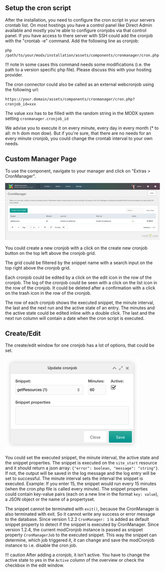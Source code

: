 ## Setup the cron script

After the installation, you need to configure the cron script in your servers
crontab list. On most hostings you have a control panel like Direct Admin
available and mostly you're able to configure cronjobs via that control panel.
If you have access to there server with SSH could add the cronjob with the
"crontab -e" command. Add the following line as cronjob:

```
php /path/to/your/modx/installation/assets/components/cronmanager/cron.php
```

!!! note
    In some cases this command needs some modifications (i.e. the path to a
    version specific php file). Please discuss this with your hosting provider.

The cron connector could also be called as an external webcronjob using the
following url:

```
https://your.domain/assets/components/cronmanager/cron.php?cronjob_id=xxx
```

The value xxx has to be filled with the random string in the MODX system setting
`cronmanager.cronjob_id`

We advise you to execute it on every minute, every day in every month (* to all:
m h dom mon dow). But if you're sure, that there are no needs for an every
minute cronjob, you could change the crontab interval to your own needs.

## Custom Manager Page 

To use the component, navigate to your manager and click on "Extras > CronManager".

[![](img/cronmanager.png)](img/cronmanager.png)

You could create a new cronjob with a click on the create new cronjob button on
the top left above the cronjob grid.

The grid could be filtered by the snippet name with a search input on the top
right above the cronjob grid.
    
Each cronjob could be edited by a click on the edit icon in the row of the
cronjob. The log of the cronjob could be seen with a click on the list icon in
the row of the cronjob. It could be deleted after a confirmation with a click on
the trash icon in the row of the cronjob.

The row of each cronjob shows the executed snippet, the minute interval, the
last and the next run and the active state of an entry. The minutes and the
active state could be edited inline with a double click. The last and the next
run column will contain a date when the cron script is executed.

## Create/Edit

The create/edit window for one cronjob has a lot of options, that could be set.

[![](img/cronmanager-edit.png)](img/cronmanager-edit.png)

You could set the executed snippet, the minute interval, the active state and
the snippet properties. The snippet is executed on the `site_start` resource and
it should return a json array: `{"error": boolean, "message": "string"}`. If
not, the output will be saved in the log message and the log entry will be set
to successful. The minute interval sets the interval the snippet is executed.
Example: If you enter 15, the snippet would run every 15 minutes (when the
cron.php file is called every minute). The snippet properties could contain
key-value pairs (each on a new line in the format `key: value`), a JSON object
or the name of a propertyset.

The snippet cannot be terminated with `exit()`, because the CronManager is also
terminated with exit. So it cannot write any success or error message to the
database. Since version 1.2.2 `CronManager: 1` is added as default snippet
property to detect if the snippet is executed by CronManager. Since version 
1.2.4, the current modCronjob instance is passed as snippet property 
`CronManagerJob` to the executed snippet. This way the snippet can determine, 
which job triggered it, it can change and save the modCronjob instance to i.e. 
disable the cron job.

!!! caution 
    After adding a cronjob, it isn't active. You have to change the active state
    to yes in the `Active` column of the overview or check the checkbox in the 
    edit window.
